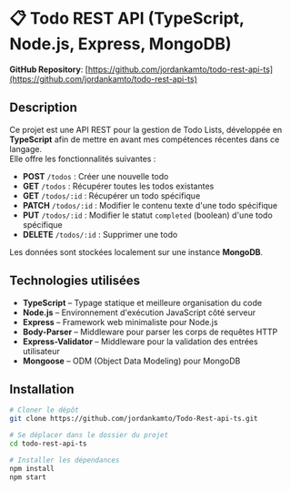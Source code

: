 # 📋 Todo REST API (TypeScript, Node.js, Express, MongoDB)

**GitHub Repository**: [https://github.com/jordankamto/todo-rest-api-ts](https://github.com/jordankamto/todo-rest-api-ts)

## Description

Ce projet est une API REST pour la gestion de Todo Lists, développée en **TypeScript** afin de mettre en avant mes compétences récentes dans ce langage.  
Elle offre les fonctionnalités suivantes :

- **POST** `/todos` : Créer une nouvelle todo
- **GET** `/todos` : Récupérer toutes les todos existantes
- **GET** `/todos/:id` : Récupérer un todo spécifique
- **PATCH** `/todos/:id` : Modifier le contenu texte d'une todo spécifique
- **PUT** `/todos/:id` : Modifier le statut `completed` (boolean) d'une todo spécifique
- **DELETE** `/todos/:id` : Supprimer une todo

Les données sont stockées localement sur une instance **MongoDB**.

## Technologies utilisées

- **TypeScript** – Typage statique et meilleure organisation du code
- **Node.js** – Environnement d'exécution JavaScript côté serveur
- **Express** – Framework web minimaliste pour Node.js
- **Body-Parser** – Middleware pour parser les corps de requêtes HTTP
- **Express-Validator** – Middleware pour la validation des entrées utilisateur
- **Mongoose** – ODM (Object Data Modeling) pour MongoDB

## Installation

```bash
# Cloner le dépôt
git clone https://github.com/jordankamto/Todo-Rest-api-ts.git

# Se déplacer dans le dossier du projet
cd todo-rest-api-ts

# Installer les dépendances
npm install
npm start